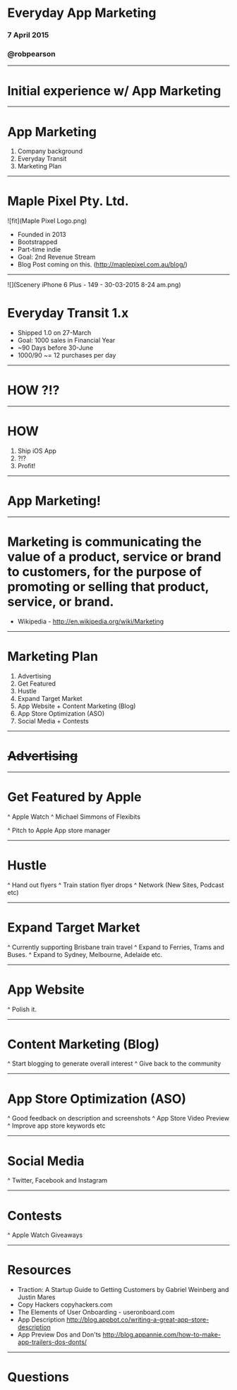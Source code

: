 # Everyday App Marketing

### 7 April 2015
### @robpearson

---

# Initial experience w/ App Marketing

---

# App Marketing

1. Company background
1. Everyday Transit
1. Marketing Plan

---

# Maple Pixel Pty. Ltd.

![fit](Maple Pixel Logo.png)

- Founded in 2013
- Bootstrapped
- Part-time indie
- Goal: 2nd Revenue Stream
- Blog Post coming on this. (http://maplepixel.com.au/blog/)

---

![](Scenery iPhone 6 Plus - 149 - 30-03-2015 8-24 am.png)

# Everyday Transit 1.x

* Shipped 1.0 on 27-March
* Goal: 1000 sales in Financial Year
* ~90 Days before 30-June
* 1000/90 ~= 12 purchases per day

---

# HOW ?!?

---

# HOW

1. Ship iOS App
2. ?!?
3. Profit!

---

# App Marketing!

---

# Marketing is communicating the value of a product, service or brand to customers, for the purpose of promoting or selling that product, service, or brand.

* Wikipedia - http://en.wikipedia.org/wiki/Marketing

---

# Marketing Plan

1. Advertising
1. Get Featured
1. Hustle
1. Expand Target Market
1. App Website + Content Marketing (Blog)
1. App Store Optimization (ASO)
1. Social Media + Contests

---

# ~~Advertising~~

---

# Get Featured by Apple

^ Apple Watch
^ Michael Simmons of Flexibits
<!--
- Professional Icon
- Work with a designer
- Have a great product
-->
^ Pitch to Apple App store manager

---

# Hustle

^ Hand out flyers
^ Train station flyer drops
^ Network (New Sites, Podcast etc)

---

# Expand Target Market

^ Currently supporting Brisbane train travel
^ Expand to Ferries, Trams and Buses.
^ Expand to Sydney, Melbourne, Adelaide etc.

---

# App Website

^ Polish it.

---

# Content Marketing (Blog)

^ Start blogging to generate overall interest
^ Give back to the community

---

# App Store Optimization (ASO)

^ Good feedback on description and screenshots
^ App Store Video Preview
^ Improve app store keywords etc

---

# Social Media

^ Twitter, Facebook and Instagram

---

# Contests

^ Apple Watch Giveaways

---

# Resources

* Traction: A Startup Guide to Getting Customers by Gabriel Weinberg and Justin Mares
* Copy Hackers copyhackers.com
* The Elements of User Onboarding - useronboard.com
* App Description
  http://blog.appbot.co/writing-a-great-app-store-description
* App Preview Dos and Don'ts
  http://blog.appannie.com/how-to-make-app-trailers-dos-donts/

---

# Questions
